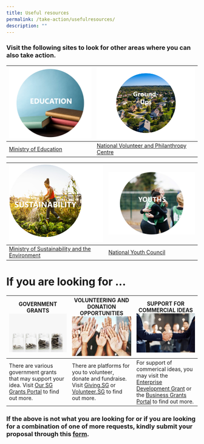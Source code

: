 ```yaml
---
title: Useful resources
permalink: /take-action/usefulresources/
description: ""
---
```

### Visit the following sites to look for other areas where you can also take action. 

| ![](/images/education%20v1.png) | ![](/images/ground%20ps.png)|
| --------| -------- |
|  [Ministry of Education](https://moe.gov.sg)  |[National Volunteer and Philanthropy Centre](https://cityofgood.sg) |


| ![](/images/picture13.png) | ![](/images/picture11.png)|
| --------| -------- |
|  [Ministry of Sustainability and the Environment](https://mse.gov.sg)  |[National Youth Council](https://nyc.gov.sg) |


# If you are looking for ... 



| GOVERNMENT GRANTS ![](/images/picture8.jpg) | VOLUNTEERING AND DONATION OPPORTUNITIES ![](/images/picture9.jpg) | SUPPORT FOR COMMERCIAL IDEAS ![](/images/picture10.jpg)|
| -------- | -------- | -------- |
| There are various government grants that may support your idea. Visit [Our SG Grants Portal](https://oursggrants.gov.sg) to find out more.  | There are platforms for you to volunteer, donate and fundraise. Visit [Giving.SG](https://www.giving.sg) or [Volunteer.SG](https://www.volunteer.gov.sg/) to find out more. | For support of commerical ideas, you may visit the [Enterprise Development Grant](https://www.enterprisesg.gov.sg/financial-support/enterprise-development-grant) or the [Business Grants Portal](https://www.businessgrants.gov.sg/) to find out more.

### If the above is not what you are looking for or if you are looking for a combination of one of more requests, kindly submit your proposal through this [form](https://go.gov.sg/takeactiontoday).
